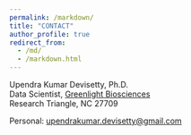 ```yaml
---
permalink: /markdown/
title: "CONTACT"
author_profile: true
redirect_from: 
  - /md/
  - /markdown.html
---
```


Upendra Kumar Devisetty, Ph.D.  
Data Scientist, [Greenlight Biosciences](https://www.greenlightbiosciences.com/)  
Research Triangle, NC 27709

Personal: [upendrakumar.devisetty@gmail.com](upendrakumar.devisetty@gmail.com)   
